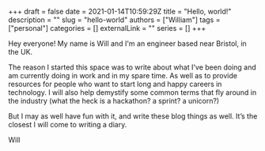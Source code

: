 +++ 
draft = false
date = 2021-01-14T10:59:29Z
title = "Hello, world!"
description = ""
slug = "hello-world"
authors = ["William"]
tags = ["personal"]
categories = []
externalLink = ""
series = []
+++

Hey everyone! My name is Will and I'm an engineer based near Bristol, in the UK. 

The reason I started this space was to write about what I've been doing and am currently doing in work and in my spare time. As well as to provide resources for people who want to start long and happy careers in technology. I will also help demystify some common terms that fly around in the industry (what the heck is a hackathon? a sprint? a unicorn?)

But I may as well have fun with it, and write these blog things as well. It’s the closest I will come to writing a diary.

Will